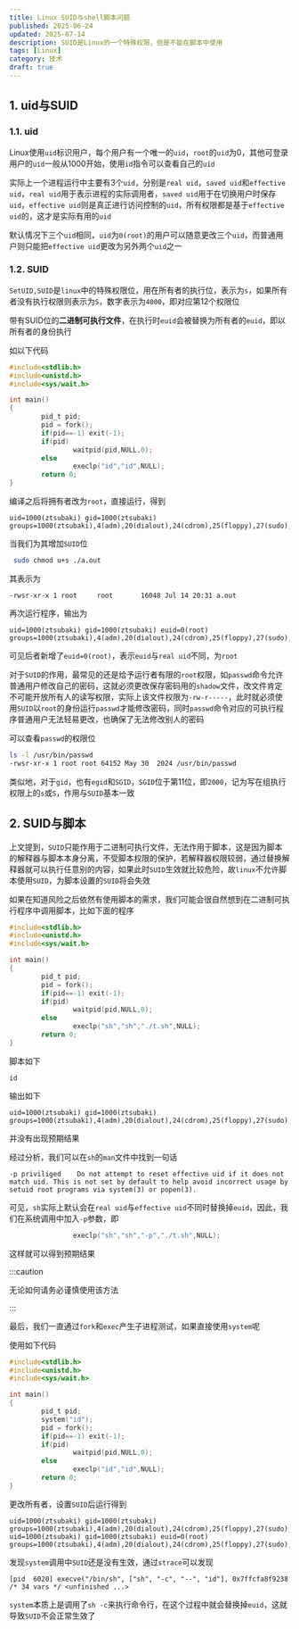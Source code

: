 ```yaml
---
title: Linux SUID与shell脚本问题
published: 2025-06-24
updated: 2025-07-14
description: SUID是Linux的一个特殊权限，但是不能在脚本中使用
tags: [Linux]
category: 技术
draft: true
---
```


## 1. uid与SUID

### 1.1. uid

Linux使用`uid`标识用户，每个用户有一个唯一的`uid`，`root`的`uid`为0，其他可登录用户的`uid`一般从1000开始，使用`id`指令可以查看自己的`uid`

实际上一个进程运行中主要有3个`uid`，分别是`real uid`，`saved uid`和`effective uid`，`real uid`用于表示进程的实际调用者，`saved uid`用于在切换用户时保存`uid`，`effective uid`则是真正进行访问控制的`uid`，所有权限都是基于`effective uid`的，这才是实际有用的`uid`

默认情况下三个`uid`相同，`uid`为`0(root)`的用户可以随意更改三个`uid`，而普通用户则只能把`effective uid`更改为另外两个`uid`之一

### 1.2. SUID

`SetUID,SUID`是`linux`中的特殊权限位，用在所有者的执行位，表示为`s`，如果所有者没有执行权限则表示为`S`，数字表示为`4000`，即对应第12个权限位

带有SUID位的**二进制可执行文件**，在执行时`euid`会被替换为所有者的`euid`，即以所有者的身份执行

如以下代码

```c
#include<stdlib.h>
#include<unistd.h>
#include<sys/wait.h>

int main()
{
        pid_t pid;
        pid = fork();
        if(pid==-1) exit(-1);
        if(pid)
                waitpid(pid,NULL,0);
        else
                execlp("id","id",NULL);
        return 0;
}
```

编译之后将拥有者改为`root`，直接运行，得到

```
uid=1000(ztsubaki) gid=1000(ztsubaki) groups=1000(ztsubaki),4(adm),20(dialout),24(cdrom),25(floppy),27(sudo),29(audio),30(dip),44(video),46(plugdev),100(users),107(netdev)
```

当我们为其增加`SUID`位

```bash
 sudo chmod u+s ./a.out
```

其表示为

```
-rwsr-xr-x 1 root     root       16048 Jul 14 20:31 a.out
```

再次运行程序，输出为

```
uid=1000(ztsubaki) gid=1000(ztsubaki) euid=0(root) groups=1000(ztsubaki),4(adm),20(dialout),24(cdrom),25(floppy),27(sudo),29(audio),30(dip),44(video),46(plugdev),100(users),107(netdev)
```

可见后者新增了`euid=0(root)`，表示`euid`与`real uid`不同，为`root`

对于`SUID`的作用，最常见的还是给予运行者有限的`root`权限，如`passwd`命令允许普通用户修改自己的密码，这就必须更改保存密码用的`shadow`文件，改文件肯定不可能开放所有人的读写权限，实际上该文件权限为`-rw-r-----`，此时就必须使用`SUID`以`root`的身份运行`passwd`才能修改密码，同时`passwd`命令对应的可执行程序普通用户无法轻易更改，也确保了无法修改别人的密码

可以查看`passwd`的权限位

```bash
ls -l /usr/bin/passwd
-rwsr-xr-x 1 root root 64152 May 30  2024 /usr/bin/passwd
```

类似地，对于`gid`，也有`egid`和`SGID`，`SGID`位于第11位，即`2000`，记为写在组执行权限上的`s`或`S`，作用与`SUID`基本一致

## 2. SUID与脚本

上文提到，`SUID`只能作用于二进制可执行文件，无法作用于脚本，这是因为脚本的解释器与脚本本身分离，不受脚本权限的保护，若解释器权限较弱，通过替换解释器就可以执行任意别的内容，如果此时`SUID`生效就比较危险，故`linux`不允许脚本使用`SUID`，为脚本设置的`SUID`将会失效

如果在知道风险之后依然有使用脚本的需求，我们可能会很自然想到在二进制可执行程序中调用脚本，比如下面的程序

```c
#include<stdlib.h>
#include<unistd.h>
#include<sys/wait.h>

int main()
{
        pid_t pid;
        pid = fork();
        if(pid==-1) exit(-1);
        if(pid)
                waitpid(pid,NULL,0);
        else
                execlp("sh","sh","./t.sh",NULL);
        return 0;
}
```

脚本如下

```shell
id
```

输出如下

```
uid=1000(ztsubaki) gid=1000(ztsubaki) groups=1000(ztsubaki),4(adm),20(dialout),24(cdrom),25(floppy),27(sudo),29(audio),30(dip),44(video),46(plugdev),100(users),107(netdev)
```

并没有出现预期结果

经过分析，我们可以在`sh`的`man`文件中找到一句话

```
-p priviliged    Do not attempt to reset effective uid if it does not match uid. This is not set by default to help avoid incorrect usage by setuid root programs via system(3) or popen(3).
```

可见，`sh`实际上默认会在`real uid`与`effective uid`不同时替换掉`euid`，因此，我们在系统调用中加入`-p`参数，即

```c
                execlp("sh","sh","-p","./t.sh",NULL);
```

这样就可以得到预期结果

:::caution

无论如何请务必谨慎使用该方法

:::

最后，我们一直通过`fork`和`exec`产生子进程测试，如果直接使用`system`呢

使用如下代码

```c
#include<stdlib.h>
#include<unistd.h>
#include<sys/wait.h>

int main()
{
        pid_t pid;
        system("id");
        pid = fork();
        if(pid==-1) exit(-1);
        if(pid)
                waitpid(pid,NULL,0);
        else
                execlp("id","id",NULL);
        return 0;
}
```

更改所有者，设置`SUID`后运行得到

```
uid=1000(ztsubaki) gid=1000(ztsubaki) groups=1000(ztsubaki),4(adm),20(dialout),24(cdrom),25(floppy),27(sudo),29(audio),30(dip),44(video),46(plugdev),100(users),107(netdev)
uid=1000(ztsubaki) gid=1000(ztsubaki) euid=0(root) groups=1000(ztsubaki),4(adm),20(dialout),24(cdrom),25(floppy),27(sudo),29(audio),30(dip),44(video),46(plugdev),100(users),107(netdev)
```

发现`system`调用中`SUID`还是没有生效，通过`strace`可以发现

```
[pid  6020] execve("/bin/sh", ["sh", "-c", "--", "id"], 0x7ffcfa8f9238 /* 34 vars */ <unfinished ...>
```

`system`本质上是调用了`sh -c`来执行命令行，在这个过程中就会替换掉`euid`，这就导致`SUID`不会正常生效了
